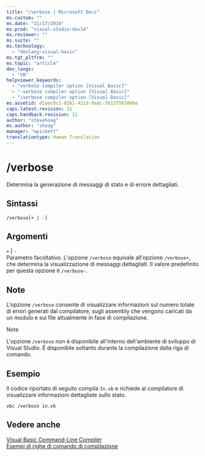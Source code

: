```yaml
---
title: "/verbose | Microsoft Docs"
ms.custom: ""
ms.date: "11/17/2016"
ms.prod: "visual-studio-dev14"
ms.reviewer: ""
ms.suite: ""
ms.technology: 
  - "devlang-visual-basic"
ms.tgt_pltfrm: ""
ms.topic: "article"
dev_langs: 
  - "VB"
helpviewer_keywords: 
  - "verbose compiler option [Visual Basic]"
  - "-verbose compiler option [Visual Basic]"
  - "/verbose compiler option [Visual Basic]"
ms.assetid: d1aec0c1-0261-421d-9adc-5b13756100be
caps.latest.revision: 11
caps.handback.revision: 11
author: "stevehoag"
ms.author: "shoag"
manager: "wpickett"
translationtype: Human Translation
---
```

# /verbose
Determina la generazione di messaggi di stato e di errore dettagliati.  
  
## Sintassi  
  
```  
/verbose[+ | -]  
```  
  
## Argomenti  
 `+` &#124; `-`  
 Parametro facoltativo.  L'opzione `/verbose` equivale all'opzione `/verbose+`, che determina la visualizzazione di messaggi dettagliati.  Il valore predefinito per questa opzione è `/verbose-`.  
  
## Note  
 L'opzione  `/verbose` consente di visualizzare informazioni sul numero totale di errori generati dal compilatore, sugli assembly che vengono caricati da un modulo e sui file attualmente in fase di compilazione.  
  
> [!NOTE]
>  L'opzione `/verbose` non è disponibile all'interno dell'ambiente di sviluppo di Visual Studio. È disponibile soltanto durante la compilazione dalla riga di comando.  
  
## Esempio  
 Il codice riportato di seguito compila `In.vb` e richiede al compilatore di visualizzare informazioni dettagliate sullo stato.  
  
```  
vbc /verbose in.vb  
```  
  
## Vedere anche  
 [Visual Basic Command\-Line Compiler](../../../visual-basic/reference/command-line-compiler/index.md)   
 [Esempi di righe di comando di compilazione](../../../visual-basic/reference/command-line-compiler/sample-compilation-command-lines.md)